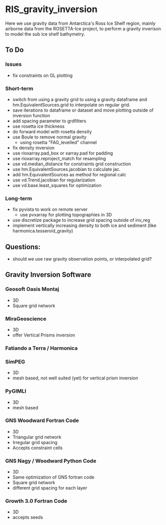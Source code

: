 # RIS_gravity_inversion
Here we use gravity data from Antarctica's Ross Ice Shelf region, mainly airborne data from the ROSETTA-Ice project, to perform a gravity inverison to model the sub ice shelf bathymetry. 

## To Do

### Issues
* fix constraints on GL plotting
### Short-term
* switch from using a gravity grid to using a gravity dataframe and hm.EquivalentSources.grid to interpolate on regular grid.
* save iterations to dataframe or dataset and move plotting outside of inversion function
* add spacing parameter to grdfilters
* use rosetta ice thickness
* do forward model with rosetta density
* use Boule to remove normal gravity
    - using rosetta "FAG_levelled" channel
* fix density inversion
* use rioxarray.pad_box or xarray.pad for padding
* use rioxarray.reproject_match for resampling
* use vd.median_distance for constraints grid construction
* use hm.EquivalentSources.jacobian to calculate jac.
* add hm.EquivalentSources as method for regional calc
* use vd.Trend.jacobian for regularization
* use vd.base.least_squares for optimization

### Long-term
* fix pyvista to work on remote server
    * use pvxarray for plotting topographies in 3D
* use discretize package to increase grid spacing outside of inv_reg
* implement vertically increasing density to both ice and sediment (like harmonica.tesseroid_gravity)

## Questions:
* should we use raw gravity observation points, or interpolated grid?

## Gravity Inversion Software 

### Geosoft Oasis Montaj 
* 3D 
* Square grid network 

### MiraGeoscience 
* 3D
* offer Vertical Prisms inversion

### Fatiando a Terra / Harmonica 

### SimPEG 
* 3D
* mesh based, not well suited (yet) for vertical prism inversion

### PyGIMLI 
* 3D
* mesh based

### GNS Woodward Fortran Code 
* 3D 
* Triangular grid network 
* Irregular grid spacing 
* Accepts constraint cells 

### GNS Nagy / Woodward Python Code 
* 3D 
* Same optimization of GNS fortran code 
* Square grid network 
* different grid spacing for each layer 

### Growth 3.0 Fortran Code
* 3D
* accepts seeds

 

 

 

 
